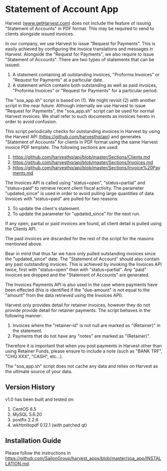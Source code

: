 # Statement of Account App

Harvest (www.getHarvest.com) does not include the feature of issuing "Statement of Accounts" in PDF format. This may be required to send to clients alongside issued invoices.

In our company, we use Harvest to issue "Request for Payments". This is easily achieved by configuring the invoice translations and messages in Harvest. Alongside the "Request for Payments", we also require to issue "Statement of Accounts". There are two types of statements that can be issued:

1. A statement containing all outstanding invoices, "Proforma Invoices" or "Request for Payments" at a particular date.
2. A statement which contains both outstanding as well as paid invoices, "Proforma Invoices" or "Request for Payments" for a particular period.

The "soa_app.sh" script is based on (1). We might revisit (2) with another script in the near future. Although internally we use Harvest to issue "Request for Payments", the "soa_app.sh" script can be used for normal Harvest invoices. We shall refer to such documents as invoices hereto in order to avoid confusion.

This script periodically checks for outstanding invoices in Harvest by using the Harvest API (https://github.com/harvesthq/api) and generates "Statement of Accounts" for clients in PDF format using the same Harvest invoice PDF template. The following sections are used:

1. https://github.com/harvesthq/api/blob/master/Sections/Clients.md
2. https://github.com/harvesthq/api/blob/master/Sections/Invoices.md
3. https://github.com/harvesthq/api/blob/master/Sections/Invoice%20Payments.md

The Invoices API is called using "status=open", "status=partial" and "status=paid" to retrieve recent client fiscal activity. The parameter "updated_since" is used in order to avoid pulling large quantities of data. Invoices with "status=paid" are pulled for two reasons:

1. To update the client's statement.
2. To update the parameter for "updated_since" for the next run.

If any open, partial or paid invoices are found, all client detail is pulled using the Clients API.

The paid invoices are discarded for the rest of the script for the reasons mentioned above.

Bear in mind that thus far we have only pulled outstanding invoices since the "updated_since" date. The "Statement of Account" should also contain any past outstanding invoices. This is achieved by invoking the Invoices API twice, first with "status=open" then with "status=partial". Any "paid" invoices are dropped and the "Statement of Accounts" are generated.

The Invoices Payments API is also used in the case where payments have been effected (this is identified if the "due-amount" is not equal to the "amount" from the data retrieved using the Invoices API).

Harvest only provides detail for retainer invoices, however they do not provide provide detail for retainer payments. The script behaves in the following manner:

1. Invoices where the "retainer-id" is not null are marked as "(Retainer)" in the statement.
2. Payments that do not have any "notes" are marked as "(Retainer)".

Therefore it is important that when you post payments in Harvest other than using Retainer Funds, please ensure to include a note (such as "BANK TRF", "CHQ XXX", "CASH", etc...).

The "soa_app.sh" script does not cache any data and relies on Harvest as the ultimate source of your data.

## Version History

v1.0 has been built and tested on:

1. CentOS 6.5
2. MySQL 5.6.20
3. postfix 2.2.6
4. wkhtmltopdf 0.12.1 (with patched qt)

## Installation Guide

Please follow the instructions in https://github.com/SailonGroup/harvest_apps/blob/master/soa_app/INSTALLATION.md.